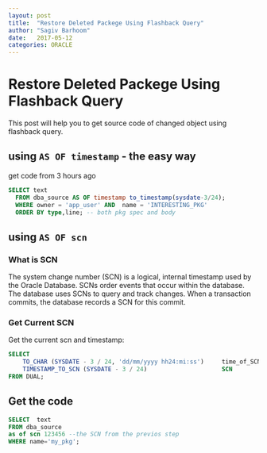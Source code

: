 ```yaml
---
layout: post
title:  "Restore Deleted Packege Using Flashback Query"
author: "Sagiv Barhoom"
date:   2017-05-12
categories: ORACLE 
---
```



# Restore Deleted Packege Using Flashback Query
This post will help you to get source code of changed object using flashback query.

## using `AS OF timestamp` - the easy way
get code from 3 hours ago
```sql
SELECT text
  FROM dba_source AS OF timestamp to_timestamp(sysdate-3/24);                 --the SCN fro previos step
  WHERE owner = 'app_user' AND  name = 'INTERESTING_PKG'
  ORDER BY type,line; -- both pkg spec and body
```
## using `AS OF scn` 
### What is SCN
The system change number (SCN) is a logical, internal timestamp used by the Oracle Database. 
SCNs order events that occur within the database. 
The database uses SCNs to query and track changes. 
When a transaction commits, the database records a SCN for this commit.

### Get Current SCN
Get the current scn and timestamp:
```sql
SELECT 
    TO_CHAR (SYSDATE - 3 / 24, 'dd/mm/yyyy hh24:mi:ss')     time_of_SCN,
    TIMESTAMP_TO_SCN (SYSDATE - 3 / 24)                     SCN
FROM DUAL;
```

## Get the code

```sql
SELECT  text
FROM dba_source
as of scn 123456 --the SCN from the previos step
WHERE name='my_pkg';
```



